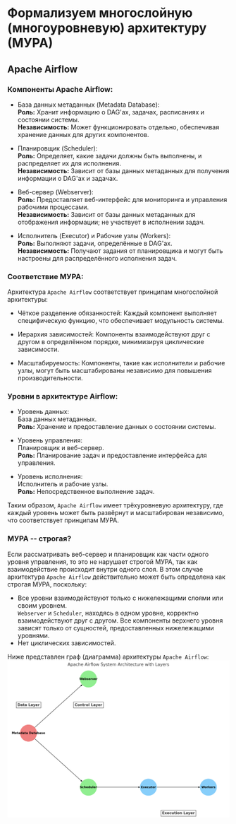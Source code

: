 # Формализуем многослойную (многоуровневую) архитектуру (МУРА)

## Apache Airflow

### Компоненты Apache Airflow:
- База данных метаданных (Metadata Database):  
**Роль:** Хранит информацию о DAG'ах, задачах, расписаниях и состоянии системы.  
**Независимость:** Может функционировать отдельно, обеспечивая хранение данных для других компонентов.

- Планировщик (Scheduler):  
**Роль:** Определяет, какие задачи должны быть выполнены, и распределяет их для исполнения.  
**Независимость:** Зависит от базы данных метаданных для получения информации о DAG'ах и задачах.

- Веб-сервер (Webserver):  
**Роль:** Предоставляет веб-интерфейс для мониторинга и управления рабочими процессами.  
**Независимость:** Зависит от базы данных метаданных для отображения информации; не участвует в исполнении задач.


- Исполнитель (Executor) и Рабочие узлы (Workers):  
**Роль:** Выполняют задачи, определённые в DAG'ах.  
**Независимость:** Получают задания от планировщика и могут быть настроены для распределённого исполнения задач.


### Соответствие МУРА:
Архитектура `Apache Airflow` соответствует принципам многослойной архитектуры:

- Чёткое разделение обязанностей: Каждый компонент выполняет специфическую функцию, что обеспечивает модульность системы.

- Иерархия зависимостей: Компоненты взаимодействуют друг с другом в определённом порядке, минимизируя циклические зависимости.

- Масштабируемость: Компоненты, такие как исполнители и рабочие узлы, могут быть масштабированы независимо для повышения производительности.

### Уровни в архитектуре Airflow:

- Уровень данных:  
База данных метаданных.  
**Роль:** Хранение и предоставление данных о состоянии системы.

- Уровень управления:  
Планировщик и веб-сервер.  
**Роль:** Планирование задач и предоставление интерфейса для управления.

- Уровень исполнения:  
Исполнитель и рабочие узлы.  
**Роль:** Непосредственное выполнение задач.


Таким образом, `Apache Airflow` имеет трёхуровневую архитектуру, где каждый уровень может быть развёрнут и масштабирован независимо, что соответствует принципам МУРА.

### МУРА -- строгая?

Если рассматривать веб-сервер и планировщик как части одного уровня управления, то это не нарушает строгой МУРА, так как взаимодействие происходит внутри одного слоя. В этом случае архитектура `Apache Airflow` действительно может быть определена как строгая МУРА, поскольку:

- Все уровни взаимодействуют только с нижележащими слоями или своим уровнем.  
`Webserver` и `Scheduler`, находясь в одном уровне, корректно взаимодействуют друг с другом.
Все компоненты верхнего уровня зависят только от сущностей, предоставленных нижележащими уровнями.
- Нет циклических зависимостей.

Ниже представлен граф (диаграмма) архитектуры `Apache Airflow`:
![airflow_architecture](/27_mura/airflow_architecture.png)
